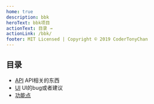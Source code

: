 ```yaml
---
home: true
description: bbk
heroText: bbk项目
actionText: 目录 →
actionLink: /bbk/
footer: MIT Licensed | Copyright © 2019 CoderTonyChan
---
```



## 目录

- [API](/bbk/api.md) API相关的东西
- [UI](/bbk/UI.md) UI的bug或者建议
- [功能点](/bbk/Function.md)